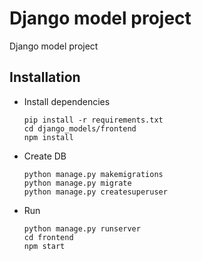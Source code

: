 # Django model project
Django model project
## Installation

- Install dependencies

    ```commandline    
    pip install -r requirements.txt
    cd django_models/frontend
    npm install      
  ```
- Create DB
    ```commandline
    python manage.py makemigrations
    python manage.py migrate
    python manage.py createsuperuser
    ```  

- Run

    ```commandline
    python manage.py runserver
    cd frontend
    npm start
    ```    

